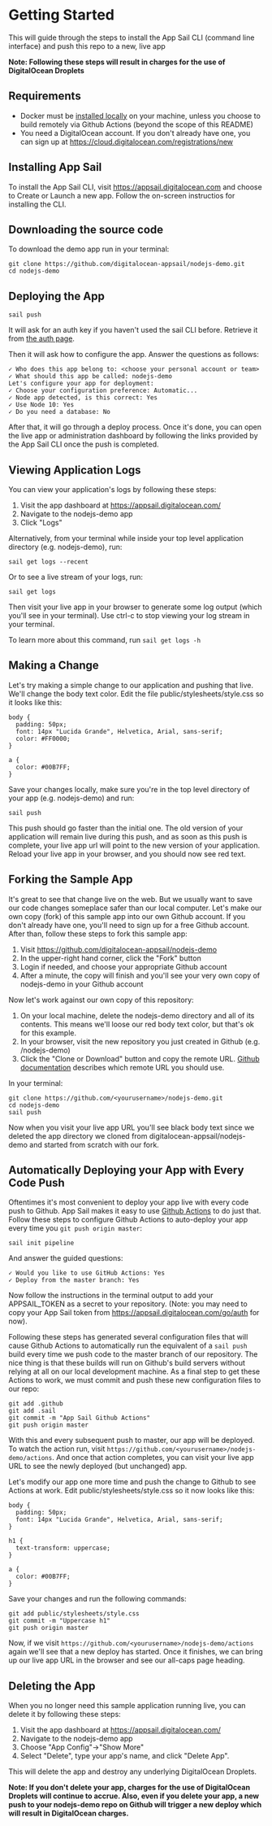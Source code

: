 # Getting Started #

This will guide through the steps to install the App Sail CLI (command line interface) and push this repo to a new, live app

**Note: Following these steps will result in charges for the use of DigitalOcean Droplets**

## Requirements

* Docker must be [installed locally](https://docs.docker.com/install/) on your machine, unless you choose to build remotely via Github Actions (beyond the scope of this README)
* You need a DigitalOcean account. If you don't already have one, you can sign up at https://cloud.digitalocean.com/registrations/new
    

## Installing App Sail ##

To install the App Sail CLI, visit https://appsail.digitalocean.com and choose to Create or Launch a new app. Follow the on-screen instructios for installing the CLI.

## Downloading the source code

To download the demo app run in your terminal:

	git clone https://github.com/digitalocean-appsail/nodejs-demo.git
	cd nodejs-demo

## Deploying the App ##

	sail push

It will ask for an auth key if you haven't used the sail CLI before. Retrieve it from [the auth page](https://appsail.digitalocean.com/go/auth).

Then it will ask how to configure the app.
Answer the questions as follows:

	✓ Who does this app belong to: <choose your personal account or team>
	✓ What should this app be called: nodejs-demo
	Let's configure your app for deployment:
	✓ Choose your configuration preference: Automatic...
	✓ Node app detected, is this correct: Yes
	✓ Use Node 10: Yes
	✓ Do you need a database: No

After that, it will go through a deploy process. Once it's done, you can open the live app or administration dashboard by following the links provided by the App Sail CLI once the push is completed.

## Viewing Application Logs ##

You can view your application's logs by following these steps:
1. Visit the app dashboard at https://appsail.digitalocean.com/
1. Navigate to the nodejs-demo app
1. Click "Logs"

Alternatively, from your terminal while inside your top level application directory (e.g. nodejs-demo), run:

	sail get logs --recent
	
Or to see a live stream of your logs, run:

	sail get logs

Then visit your live app in your browser to generate some log output (which you'll see in your terminal). Use ctrl-c to stop viewing your log stream in your terminal.
	
To learn more about this command, run `sail get logs -h`


## Making a Change #

Let's try making a simple change to our application and pushing that live. We'll change the body text color. Edit the file public/stylesheets/style.css so it looks like this:
```
body {
  padding: 50px;
  font: 14px "Lucida Grande", Helvetica, Arial, sans-serif;
  color: #FF0000;
}

a {
  color: #00B7FF;
}
```

Save your changes locally, make sure you're in the top level directory of your app (e.g. nodejs-demo) and run:

	sail push
	
This push should go faster than the initial one. The old version of your application will remain live during this push, and as soon as this push is complete, your live app url will point to the new version of your application. Reload your live app in your browser, and you should now see red text.  

## Forking the Sample App

It's great to see that change live on the web. But we usually want to save our code changes someplace safer than our local computer. Let's make our own copy (fork) of this sample app into our own Github account. If you don't already have one, you'll need to sign up for a free Github account. After than, follow these steps to fork this sample app:
1. Visit https://github.com/digitalocean-appsail/nodejs-demo
1. In the upper-right hand corner, click the "Fork" button
1. Login if needed, and choose your appropriate Github account
1. After a minute, the copy will finish and you'll see your very own copy of nodejs-demo in your Github account

Now let's work against our own copy of this repository:
1. On your local machine, delete the nodejs-demo directory and all of its contents. This means we'll loose our red body text color, but that's ok for this example.
1. In your browser, visit the new repository you just created in Github (e.g. <yourusername>/nodejs-demo)
1. Click the "Clone or Download" button and copy the remote URL. [Github documentation](https://help.github.com/en/github/using-git/which-remote-url-should-i-use) describes which remote URL you should use.

In your terminal:

	git clone https://github.com/<yourusername>/nodejs-demo.git
	cd nodejs-demo
	sail push
	
Now when you visit your live app URL you'll see black body text since we deleted the app directory we cloned from digitalocean-appsail/nodejs-demo and started from scratch with our fork.

## Automatically Deploying your App with Every Code Push

Oftentimes it's most convenient to deploy your app live with every code push to Github. App Sail makes it easy to use [Github Actions](https://help.github.com/en/actions) to do just that. Follow these steps to configure Github Actions to auto-deploy your app every time you `git push origin master`:

	sail init pipeline
	
And answer the guided questions:

	✓ Would you like to use GitHub Actions: Yes
	✓ Deploy from the master branch: Yes
	
Now follow the instructions in the terminal output to add your APPSAIL_TOKEN as a secret to your repository. (Note: you may need to copy your App Sail token from https://appsail.digitalocean.com/go/auth for now).

Following these steps has generated several configuration files that will cause Github Actions to automatically run the equivalent of a `sail push` build every time we push code to the master branch of our repository. The nice thing is that these builds will run on Github's build servers without relying at all on our local development machine. As a final step to get these Actions to work, we must commit and push these new configuration files to our repo:

	git add .github
	git add .sail
	git commit -m "App Sail Github Actions"
	git push origin master
	
With this and every subsequent push to master, our app will be deployed. To watch the action run, visit `https://github.com/<yourusername>/nodejs-demo/actions`. And once that action completes, you can visit your live app URL to see the newly deployed (but unchanged) app.

Let's modify our app one more time and push the change to Github to see Actions at work. Edit public/stylesheets/style.css so it now looks like this:

```
body {
  padding: 50px;
  font: 14px "Lucida Grande", Helvetica, Arial, sans-serif;
}

h1 {
  text-transform: uppercase;
}

a {
  color: #00B7FF;
}
```

Save your changes and run the following commands:

	git add public/stylesheets/style.css
	git commit -m "Uppercase h1"
	git push origin master
	
Now, if we visit `https://github.com/<yourusername>/nodejs-demo/actions` again we'll see that a new deploy has started. Once it finishes, we can bring up our live app URL in the browser and see our all-caps page heading.
	


## Deleting the App #

When you no longer need this sample application running live, you can delete it by following these steps:
1. Visit the app dashboard at https://appsail.digitalocean.com/
1. Navigate to the nodejs-demo app
1. Choose "App Config"->"Show More"
1. Select "Delete", type your app's name, and click "Delete App".

This will delete the app and destroy any underlying DigitalOcean Droplets. 

**Note: If you don't delete your app, charges for the use of DigitalOcean Droplets will continue to accrue. Also, even if you delete your app, a new push to your nodejs-demo repo on Github will trigger a new deploy which will result in DigitalOcean charges.**

